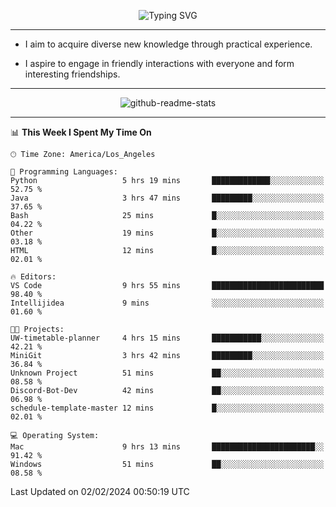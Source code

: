 <p align="center">
  <img src="https://readme-typing-svg.demolab.com?font=Fira+Code&weight=500&size=32&duration=2500&pause=1600&center=true&vCenter=true&random=false&width=1024&height=64&lines=Hi+there+%F0%9F%91%8B;I'm+delighted+you+could+make+it+here+%F0%9F%8E%89;I'm+Harry%2C+a+college+student+still+finding+my+way" alt="Typing SVG" />
</p>


---


- I aim to acquire diverse new knowledge through practical experience.

- I aspire to engage in friendly interactions with everyone and form interesting friendships.


---


<p align="center">
  <img src="https://github-readme-stats.vercel.app/api?username=Harry-Jing&show_icons=true" alt="github-readme-stats"/>
</p>


---

<!--START_SECTION:waka-->
📊 **This Week I Spent My Time On** 

```text
🕑︎ Time Zone: America/Los_Angeles

💬 Programming Languages: 
Python                   5 hrs 19 mins       █████████████░░░░░░░░░░░░   52.75 % 
Java                     3 hrs 47 mins       █████████░░░░░░░░░░░░░░░░   37.65 % 
Bash                     25 mins             █░░░░░░░░░░░░░░░░░░░░░░░░   04.22 % 
Other                    19 mins             █░░░░░░░░░░░░░░░░░░░░░░░░   03.18 % 
HTML                     12 mins             █░░░░░░░░░░░░░░░░░░░░░░░░   02.01 % 

🔥 Editors: 
VS Code                  9 hrs 55 mins       █████████████████████████   98.40 % 
Intellijidea             9 mins              ░░░░░░░░░░░░░░░░░░░░░░░░░   01.60 % 

🐱‍💻 Projects: 
UW-timetable-planner     4 hrs 15 mins       ███████████░░░░░░░░░░░░░░   42.21 % 
MiniGit                  3 hrs 42 mins       █████████░░░░░░░░░░░░░░░░   36.84 % 
Unknown Project          51 mins             ██░░░░░░░░░░░░░░░░░░░░░░░   08.58 % 
Discord-Bot-Dev          42 mins             ██░░░░░░░░░░░░░░░░░░░░░░░   06.98 % 
schedule-template-master 12 mins             █░░░░░░░░░░░░░░░░░░░░░░░░   02.01 % 

💻 Operating System: 
Mac                      9 hrs 13 mins       ███████████████████████░░   91.42 % 
Windows                  51 mins             ██░░░░░░░░░░░░░░░░░░░░░░░   08.58 % 
```


 Last Updated on 02/02/2024 00:50:19 UTC
<!--END_SECTION:waka-->
